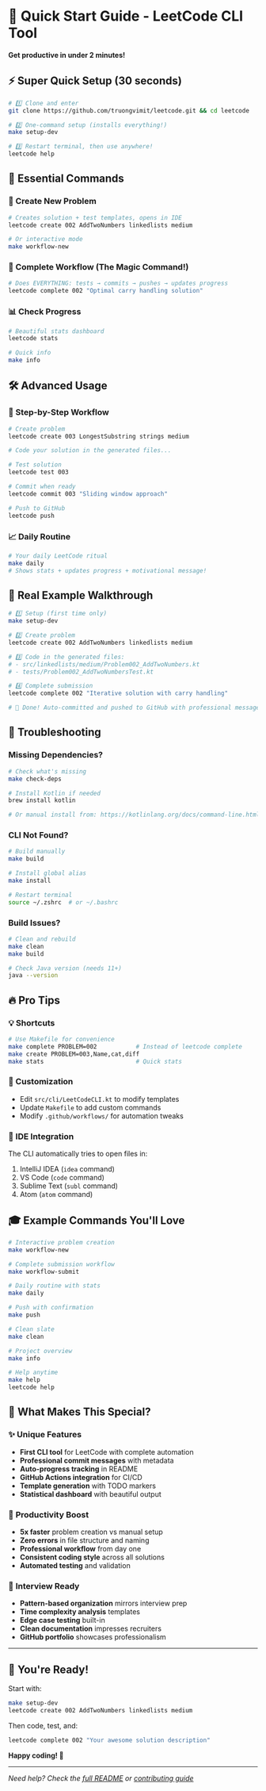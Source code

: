 # 🚀 Quick Start Guide - LeetCode CLI Tool

**Get productive in under 2 minutes!**

## ⚡ Super Quick Setup (30 seconds)

```bash
# 1️⃣ Clone and enter
git clone https://github.com/truongvimit/leetcode.git && cd leetcode

# 2️⃣ One-command setup (installs everything!)
make setup-dev

# 3️⃣ Restart terminal, then use anywhere!
leetcode help
```

## 🎯 Essential Commands

### 📝 Create New Problem

```bash
# Creates solution + test templates, opens in IDE
leetcode create 002 AddTwoNumbers linkedlists medium

# Or interactive mode
make workflow-new
```

### 🎉 Complete Workflow (The Magic Command!)

```bash
# Does EVERYTHING: tests → commits → pushes → updates progress
leetcode complete 002 "Optimal carry handling solution"
```

### 📊 Check Progress

```bash
# Beautiful stats dashboard
leetcode stats

# Quick info
make info
```

## 🛠️ Advanced Usage

### 🔄 Step-by-Step Workflow

```bash
# Create problem
leetcode create 003 LongestSubstring strings medium

# Code your solution in the generated files...

# Test solution
leetcode test 003

# Commit when ready
leetcode commit 003 "Sliding window approach"

# Push to GitHub
leetcode push
```

### 📈 Daily Routine

```bash
# Your daily LeetCode ritual
make daily
# Shows stats + updates progress + motivational message!
```

## 🎯 Real Example Walkthrough

```bash
# 1️⃣ Setup (first time only)
make setup-dev

# 2️⃣ Create problem
leetcode create 002 AddTwoNumbers linkedlists medium

# 3️⃣ Code in the generated files:
# - src/linkedlists/medium/Problem002_AddTwoNumbers.kt
# - tests/Problem002_AddTwoNumbersTest.kt

# 4️⃣ Complete submission
leetcode complete 002 "Iterative solution with carry handling"

# 🎉 Done! Auto-committed and pushed to GitHub with professional message
```

## 🚨 Troubleshooting

### Missing Dependencies?

```bash
# Check what's missing
make check-deps

# Install Kotlin if needed
brew install kotlin

# Or manual install from: https://kotlinlang.org/docs/command-line.html
```

### CLI Not Found?

```bash
# Build manually
make build

# Install global alias
make install

# Restart terminal
source ~/.zshrc  # or ~/.bashrc
```

### Build Issues?

```bash
# Clean and rebuild
make clean
make build

# Check Java version (needs 11+)
java --version
```

## 🔥 Pro Tips

### 💡 Shortcuts

```bash
# Use Makefile for convenience
make complete PROBLEM=002           # Instead of leetcode complete
make create PROBLEM=003,Name,cat,diff
make stats                          # Quick stats
```

### 🎨 Customization

- Edit `src/cli/LeetCodeCLI.kt` to modify templates
- Update `Makefile` to add custom commands
- Modify `.github/workflows/` for automation tweaks

### 📱 IDE Integration

The CLI automatically tries to open files in:

1. IntelliJ IDEA (`idea` command)
2. VS Code (`code` command)
3. Sublime Text (`subl` command)
4. Atom (`atom` command)

## 🎓 Example Commands You'll Love

```bash
# Interactive problem creation
make workflow-new

# Complete submission workflow  
make workflow-submit

# Daily routine with stats
make daily

# Push with confirmation
make push

# Clean slate
make clean

# Project overview
make info

# Help anytime
make help
leetcode help
```

## 🌟 What Makes This Special?

### ✨ **Unique Features**

- **First CLI tool** for LeetCode with complete automation
- **Professional commit messages** with metadata
- **Auto-progress tracking** in README
- **GitHub Actions integration** for CI/CD
- **Template generation** with TODO markers
- **Statistical dashboard** with beautiful output

### 🚀 **Productivity Boost**

- **5x faster** problem creation vs manual setup
- **Zero errors** in file structure and naming
- **Professional workflow** from day one
- **Consistent coding style** across all solutions
- **Automated testing** and validation

### 💪 **Interview Ready**

- **Pattern-based organization** mirrors interview prep
- **Time complexity analysis** templates
- **Edge case testing** built-in
- **Clean documentation** impresses recruiters
- **GitHub portfolio** showcases professionalism

---

## 🎉 You're Ready!

Start with:

```bash
make setup-dev
leetcode create 002 AddTwoNumbers linkedlists medium
```

Then code, test, and:

```bash
leetcode complete 002 "Your awesome solution description"
```

**Happy coding! 🚀**

---

*Need help? Check the [full README](README.md) or [contributing guide](CONTRIBUTING.md)*